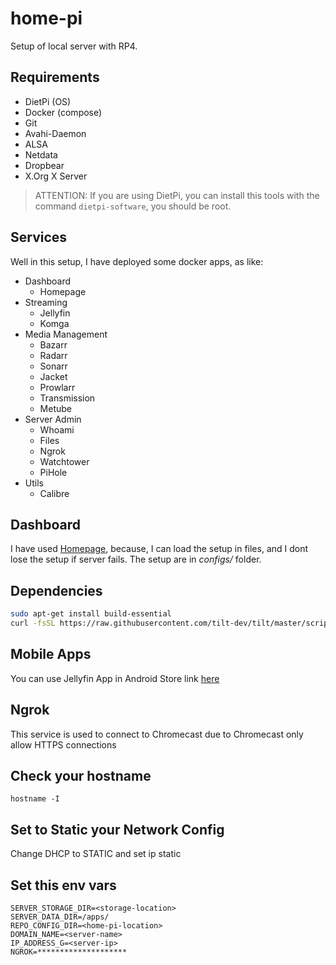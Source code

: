 # home-pi

Setup of local server with RP4.

## Requirements
- DietPi (OS)
- Docker (compose)
- Git
- Avahi-Daemon
- ALSA
- Netdata
- Dropbear
- X.Org X Server

> ATTENTION: If you are using DietPi, you can install this tools with the command  `dietpi-software`, you should be root.
 
## Services
Well in this setup, I have deployed some docker apps, as like:
- Dashboard
    - Homepage
- Streaming
    - Jellyfin
    - Komga
- Media Management
    - Bazarr
    - Radarr
    - Sonarr
    - Jacket
    - Prowlarr
    - Transmission
    - Metube
- Server Admin
    - Whoami
    - Files
    - Ngrok
    - Watchtower
    - PiHole
- Utils
    - Calibre

## Dashboard
I have used [Homepage](https://github.com/benphelps/homepage), because, I can load the setup in files, and I dont lose the setup if server fails. The setup are in *configs/* folder.

## Dependencies
```bash
sudo apt-get install build-essential
curl -fsSL https://raw.githubusercontent.com/tilt-dev/tilt/master/scripts/install.sh | bash
```
## Mobile Apps
You can use Jellyfin App in Android Store link [here](https://play.google.com/store/apps/details?id=org.jellyfin.androidtv&hl=es_419&gl=US&pli=1)

## Ngrok
This service is used to connect to Chromecast due to Chromecast only allow HTTPS connections

## Check your hostname
```
hostname -I
```

## Set to Static your Network Config

Change DHCP to STATIC and set ip static 

## Set this env vars
```
SERVER_STORAGE_DIR=<storage-location>
SERVER_DATA_DIR=/apps/
REPO_CONFIG_DIR=<home-pi-location>
DOMAIN_NAME=<server-name>
IP_ADDRESS_G=<server-ip>
NGROK=********************
```
